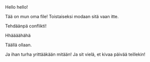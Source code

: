 Hello hello!

Tää on mun oma file! Toistaiseksi modaan sitä vaan itte.

Tehdäänpä conflikti!

Hhäääähähä

Täällä ollaan.

Ja ihan turha yrittääkään mitään!  Ja sit vielä, et kivaa päivää teillekin!

